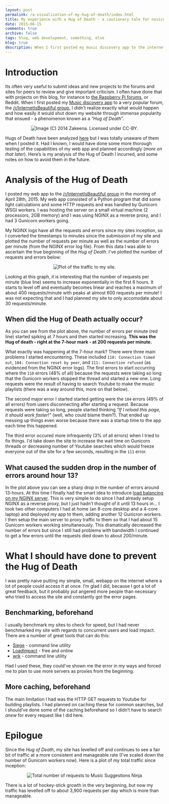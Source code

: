 ```yaml
---
layout: post
permalink: /a-visualization-of-my-hug-of-death/index.html
title: My experience with a Hug of Death - a cautionary tale for novices
date: 2015-06-15
comments: true
archive: false
tags: blog, web development, something, else
blog: true
description: When I first posted my music discovery app to the internet it was so popular that it had trouble serving all the visitors at once. If I had known a few more things I probably could have avoided all the problems!
---
```


Introduction
============

Its often very useful to submit ideas and new projects to the forums and
sites for peers to review and give important criticism. I often have
done that with projects on this blog, for instance to [the Raspberry Pi
forums](https://www.raspberrypi.org/forums/), or Reddit. When I first
posted my [Music discovery app](http://www.musicsuggestions.ninja/) to a
very popular forum, the [/r/InternetIsBeautiful
group](https://www.reddit.com/r/InternetIsBeautiful/comments/3455li/type_any_band_name_and_get_a_link_that_plays/),
I didn’t realize exactly what would happen and how easily it would shut
down my website through immense popularity that ensued - a phenomenon
known as a “*Hug of Death*”.

<div class="col-sm-12">
    <p align="center">
<img src="{{ "/assets/images/hug_attack.png" | prepend: site.url }}" alt="Image (C) 2014 Zakeena. Licensed under CC-BY." class="img-rounded img-responsive">
    </p>
</div>

Hugs of Death have been analyzed
[here](https://nsone.net/2014/10/reddit-sine/) but I was totally unaware
of them when I posted it. Had I known, I would have done some more
thorough testing of the capabilities of my web app and planned
accordingly (*more on that later*). Here’s is my analysis of the Hug of
Death I incurred, and some notes on how to avoid them in the future.

Analysis of the Hug of Death
============================

I posted my web app to the [/r/InternetIsBeautiful
group](https://www.reddit.com/r/InternetIsBeautiful/comments/3455li/type_any_band_name_and_get_a_link_that_plays/)
in the morning of April 28th, 2015. My web app consisted of a Python
program that did some light calculations and some HTTP requests and was
handled by Gunicorn WSGI workers. I was hosting the server on a small
virtual machine (2 processors, 2GB memory) and I was using NGINX as a
reverse proxy, and I had 3 Gunicorn workers going.

My NGINX logs have all the requests and errors since my sites inception,
so I converted the timestamps to minutes since the submission of my site
and plotted the number of requests per minute as well as the number of
errors per minute (from the NGINX error log file). From this data I was
able to ascertain the true beginning of the *Hug of Death*. I've plotted
the number of requests and errors below:

<div class="col-sm-12">
    <p align="center">
<img src="{{ "/assets/images/hug_of_death_lg.png" | prepend: site.url }}" alt="Plot of the traffic to my site." class="img-rounded img-responsive">
    </p>
</div>
  
Looking at this graph, it is interesting that the number of requests per
minute (blue line) seems to increase exponentially in the first 6 hours.
It starts to level off and eventually becomes linear and reaches a
maximum of about 400 requests/minute with peaks at almost 600 requests
per minute! I was not expecting that and I had planned my site to only
accomodate about 30 requests/minute.

When did the Hug of Death actually occur?
-----------------------------------------

As you can see from the plot above, the number of errors per minute (red
line) started spiking at 7 hours and then started increasing. **This was
the Hug of death - right at the 7-hour mark - at 200 requests per
minute.**

What exactly was happening at the 7-hour mark? There were three main
problems I started encountering. These included
`110: Connection timed out`, `104: Connection reset by peer`, and
`111: Connection refused` (as evidenced from the NGINX error logs). The
first errors to start occurring where the `110` errors (48% of all)
because the requests were taking so long that the Gunicorn workers
stopped the thread and started a new one. Long requests were the result
of having to search Youtube to make the music playlists (there was a way
around this, more on that below).

The second major error I started started getting were the `104` errors
(49% of all errors) from users disconnecting after starting a request.
Because requests were taking so long, people started thinking *"If I
reload this page, it should work faster!"* (well, who could blame
them?). That ended up messing up things even worse because there was a
startup time to the app each time this happened.

The third error occured more infrequently (3% of all errors) when I
tried to fix things. I'd take down the site to increase the wait time on
Gunicorn threads or decreasing number of Youtube searches which would
freeze everyone out of the site for a few seconds, resulting in the
`111` error.

What caused the sudden drop in the number of errors around hour 13?
-------------------------------------------------------------------

In the plot above you can see a sharp drop in the number of errors
around 13-hours. At this time I finally had the smart idea to introduce
[load balancing on my NGINX
server](http://nginx.org/en/docs/http/load_balancing.html). This is very
simple to do since I had already setup NGINX as a reverse proxy, but I
just hadn’t thought of it until 13 hours in… I took two other computers
I had at home (an 8-core desktop and a 4-core laptop) and deployed my
app to them, adding another 12 Gunicron workers. I then setup the main
server to proxy traffic to them so that I had about 15 Gunicorn workers
working simultaneously. This dramatically decreased the number of errors
but since I still had problems with bandwidth I continued to get a few
errors until the requests died down to about 200/minute.

What I should have done to prevent the Hug of Death
===================================================

I was pretty naive putting my simple, small, webapp on the internet
where a lot of people could access it at once. I’m glad I did, because I
got a lot of great feedback, but it probably put angered more people
than necessary who tried to access the site and constantly got the error
pages.

Benchmarking, beforehand
------------------------

I usually benchmark my sites to check for speed, but I had never
benchmarked my site with regards to concurrent users and load impact.
There are a number of great tools that can do this:

-   [Siege](https://github.com/JoeDog/siege) - command line utility
-   [LoadImpact](https://loadimpact.com/) - free and online
-   [wrk](https://github.com/wg/wrk) - command line utility

Had I used these, they could’ve shown me the error in my ways and forced
me to plan to use more servers as proxies from the beginning.

More caching, beforehand
------------------------

The main limitation I had was the HTTP GET requests to Youtube for
building playlists. I had planned on caching these for common searches,
but I should’ve done some of the caching beforehand so I didn’t have to
search *anew* for every request like I did here.

Epilogue
========

Since the *Hug of Death*, my site has levelled off and continues to see
a fair bit of traffic at a more consistent and manageable rate (I’ve
scaled down the number of Gunicorn workers now). Here is a plot of my
total traffic since inception:

<div class="col-sm-12">
    <p align="center">
<img src="{{ "/assets/images/total_requests_lg.png" | prepend: site.url }}" alt="Total number of requests to Music Suggestions Ninja" class="img-rounded img-responsive">
    </p>
</div>
       
There is a lot of hockey-stick growth in the very beginning, but now my
traffic has levelled off to about 3,900 requests per day which is more
than manageable.
